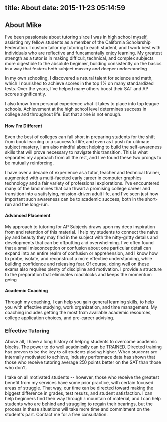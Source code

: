 title: About
date: 2015-11-23 05:14:59
---
## About Mike

I've been passionate about tutoring since I was in high school myself, assisting my fellow students as a member of the California Scholarship Federation. I custom tailor my tutoring to each student, and I work best with individuals who are reflective and fundamentally enjoy learning. My greatest strength as a tutor is in making difficult, technical, and complex subjects more digestible to the absolute beginner, building consistently on the basics in a way that fosters both subject mastery and deeper understanding.

In my own schooling, I discovered a natural talent for science and math, which I nourished to achieve scores in the top 1% on many standardized tests. Over the years, I've helped many others boost their SAT and AP scores significantly.

I also know from personal experience what it takes to place into top league schools. Achievement at the high school level determines success in college and throughout life. But that alone is not enough.

#### How I'm Different

Even the best of colleges can fall short in preparing students for the shift from book learning to a successful life, and even as I push for ultimate subject mastery, I am also mindful about helping to build the self-awareness skills that will prove necessary to navigate this transition. This is what separates my approach from all the rest, and I've found these two prongs to be mutually reinforcing.

I have over a decade of experience as a tutor, teacher and technical trainer, augmented with a multi-faceted early career in computer graphics technology and a fair variety of professional explorations. I've encountered many of the land mines that can thwart a promising college career and transition into a satisfying, mission-driven adult life, and I've seen just how important such awareness can be to academic success, both in the short-run and the long-run.

#### Advanced Placement
My approach to tutoring for AP Subjects draws upon my deep inspiration from and retention of this material. I help my students to connect the naive joy and beauty they may find in the subject with the nitty-gritty details and developments that can be offputting and overwhelming. I've often found that a small misconception or confusion about one particular detail can expand into an entire realm of confusion or apprehension, and I know how to probe, isolate, and reconstruct a more effective understanding, while building confidence and releasing fear. Of course, doing well on these exams also requires plenty of discipline and motivation. I provide a structure to the preparation that eliminates roadblocks and keeps the momentum going.

#### Academic Coaching
Through my coaching, I can help you gain general learning skills, to help you with effective studying, work organization, and time management. My coaching includes getting the most from available academic resources, college application choices, and pre-career advising.

### Effective Tutoring
Above all, I have a long history of helping students to overcome academic blocks. The power to do well acadmically can be TRAINED. Directed training has proven to be the key to all students placing higher. When students are internally motivated to achieve, industry performace data has shown that those who receive tutoring average 250 points better on the SAT than those who don't.

I take on all motivated students -- however, those who receive the greatest benefit from my services have some prior practice, with certain focused areas of struggle. That way, our time can be directed toward making the biggest difference in grades, test results, and student satisfaction. I can help beginners find their way through a mountain of material, and I can help students who are behind and struggling to regain their bearings, but the process in these situations will take more time and commitment on the student's part. Contact me for a free consultation.
